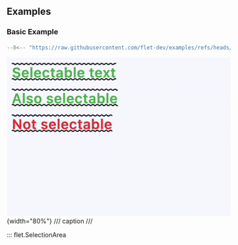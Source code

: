 ## Examples

### Basic Example

```python
--8<-- "https://raw.githubusercontent.com/flet-dev/examples/refs/heads/v1-docs/python/controls/selection-area/basic.py"
```

![basic](https://raw.githubusercontent.com/flet-dev/examples/v1-docs/python/controls/selection-area/media/basic.gif){width="80%"}
/// caption
///

::: flet.SelectionArea
